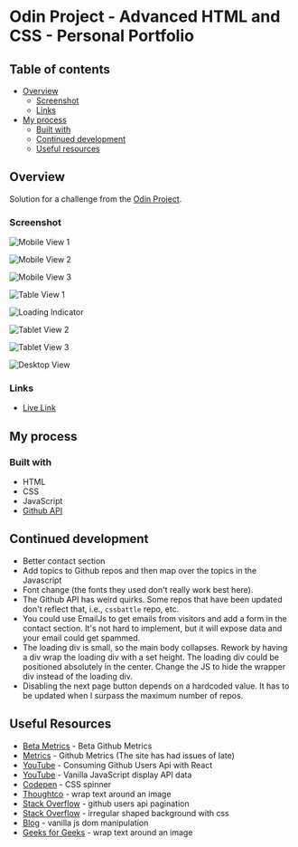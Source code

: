 # Odin Project - Advanced HTML and CSS - Personal Portfolio

## Table of contents

- [Overview](#overview)
  - [Screenshot](#screenshot)
  - [Links](#links)
- [My process](#my-process)
  - [Built with](#built-with)
  - [Continued development](#continued-development)
  - [Useful resources](#useful-resources)

## Overview

Solution for a challenge from the [Odin Project](https://web.archive.org/web/20220525212002/https://www.theodinproject.com/lessons/node-path-advanced-html-and-css-personal-portfolio).  

### Screenshot

![Mobile View 1](odin-project-personal-portfolio-mobile.png "mobile")

![Mobile View 2](odin-project-personal-portfolio-mobile-2.png)

![Mobile View 3](odin-project-personal-portfolio-mobile-3.png)

![Table View 1](odin-project-personal-portfolio-tablet-1.png "tablet")

![Loading Indicator](odin-project-personal-portfolio-loading.png "get more repos from github api")

![Tablet View 2](odin-project-personal-portfolio-tablet-2.png)

![Tablet View 3](odin-project-personal-portfolio-tablet-3.png)

![Desktop View](odin-project-personal-portfolio-desktop.png "desktop")

### Links

- [Live Link](https://jdegand.github.io/odin-project-personal-portfolio)

## My process

### Built with

- HTML
- CSS
- JavaScript
- [Github API](https://docs.github.com/en/rest?apiVersion=2022-11-28)

## Continued development

- Better contact section
- Add topics to Github repos and then map over the topics in the Javascript
- Font change (the fonts they used don't really work best here).
- The Github API has weird quirks. Some repos that have been updated don't reflect that, i.e., `cssbattle` repo, etc.
- You could use EmailJs to get emails from visitors and add a form in the contact section. It's not hard to implement, but it will expose data and your email could get spammed.
- The loading div is small, so the main body collapses. Rework by having a div wrap the loading div with a set height. The loading div could be positioned absolutely in the center. Change the JS to hide the wrapper div instead of the loading div.
- Disabling the next page button depends on a hardcoded value. It has to be updated when I surpass the maximum number of repos.

## Useful Resources

- [Beta Metrics](https://beta-metrics.lecoq.io/insights?user=jdegand) - Beta Github Metrics
- [Metrics](https://metrics.lecoq.io/insights?user=jdegand) - Github Metrics (The site has had issues of late)
- [YouTube](https://www.youtube.com/watch?v=FiGynIW0wsQ) - Consuming Github Users Api with React
- [YouTube](https://www.youtube.com/watch?v=f4D50VnO_Gw) - Vanilla JavaScript display API data
- [Codepen](https://codepen.io/mandelid/pen/kNBYLJ) - CSS spinner
- [Thoughtco](https://www.thoughtco.com/wrapping-text-around-image-3466530) - wrap text around an image
- [Stack Overflow](https://stackoverflow.com/questions/39318043/github-users-api-paging-not-work) - github users api pagination
- [Stack Overflow](https://stackoverflow.com/questions/29130778/irregular-shape-background-css) - irregular shaped background with css
- [Blog](https://www.falldowngoboone.com/blog/tips-for-vanilla-javascript-dom-manipulation/) - vanilla js dom manipulation
- [Geeks for Geeks](https://www.geeksforgeeks.org/how-to-wrap-the-text-around-an-image-using-html-and-css/) - wrap text around an image

